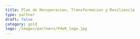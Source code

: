 ```yaml
---
title: Plan de Recuperacion, Transformacion y Resiliencia
type: partner
draft: false
category: gold
logo: /images/partners/PdeR_logo.jpg
---
```

